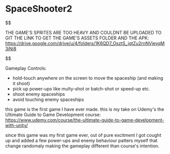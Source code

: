 # SpaceShooter2



$$$$$$$$$$$$$$$$$$$$$$$$$$$$$$$$$$$$$$$$$$$$$$

THE GAME'S SPRITES ARE TOO HEAVY AND COULDNT BE UPLOADED TO GIT
THE LINK TO GET THE GAME'S ASSETS FOLDER AND THE APK: 
https://drive.google.com/drive/u/4/folders/1K6QD7_OsztS_jqtZu2rnNVjeyqM3iNi8

$$$$$$$$$$$$$$$$$$$$$$$$$$$$$$$$$$$$$$$$$$$$$$




Gameplay Controls:
* hold-touch anywhere on the screen to move the spaceship (and making it shoot)
* pick up power-ups like multy-shot or batch-shot or speed-up etc. 
* shoot enemy spaceships
* avoid touching enemy spaceships




this game is the first game I have ever made.
this is my take on Udemy's the Ultimate Guide to Game Development course: https://www.udemy.com/course/the-ultimate-guide-to-game-development-with-unity/


since this game was my first game ever, out of pure excitment I got cought up and added a few power-ups and enemy behaviour patters myself that change randomaly making the gameplay different than course's intention.



